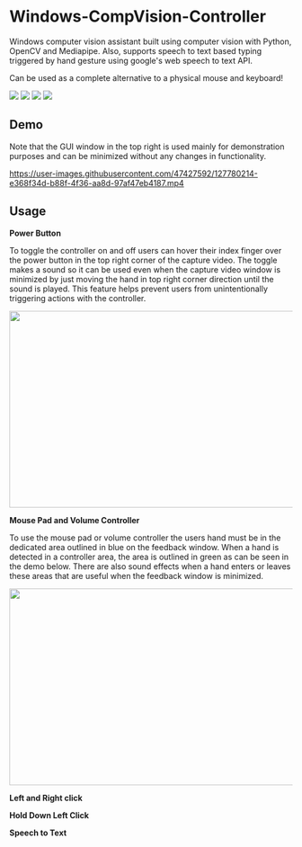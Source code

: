 # Windows-CompVision-Controller

Windows computer vision assistant built using computer vision with Python, OpenCV and Mediapipe. Also, supports speech to text based typing triggered by hand gesture using google's web speech to text API. 

Can be used as a complete alternative to a physical mouse and keyboard!
<!--Collection of tools for Windows users built using computer vision with Python, OpenCV and Mediapipe-->

<img src="https://img.shields.io/badge/-Python-green" /> <img src="https://img.shields.io/badge/-OpenCV-blue" /> <img src="https://img.shields.io/badge/-Mediapipe-yellow" /> <img src="https://img.shields.io/badge/-Google_SpeechToText_API-red" /> 

<!-- Maybe add audio tool that runs specific program so the program isn't always on. e.g. for volume control, user would say "turn on volume control" to run the program
  Would be super sick if you used arduino for all this shit too.
--> 

## Demo

Note that the GUI window in the top right is used mainly for demonstration purposes and can be minimized without any changes in functionality.

https://user-images.githubusercontent.com/47427592/127780214-e368f34d-b88f-4f36-aa8d-97af47eb4187.mp4

## Usage

**Power Button**

To toggle the controller on and off users can hover their index finger over the power button in the top right corner of the capture video. The toggle makes a sound so it can be used even when the capture video window is minimized by just moving the hand in top right corner direction until the sound is played. This feature helps prevent users from unintentionally triggering actions with the controller.

<img src="images/power-button-demo.gif" width="600" height="350" />

**Mouse Pad and Volume Controller**

To use the mouse pad or volume controller the users hand must be in the dedicated area outlined in blue on the feedback window. When a hand is detected in a controller area, the area is outlined in green as can be seen in the demo below. There are also sound effects when a hand enters or leaves these areas that are useful when the feedback window is minimized.

<img src="images/mouse_pad-volume_control-demo.gif" width="600" height="350" />

**Left and Right click**

**Hold Down Left Click**

**Speech to Text**
